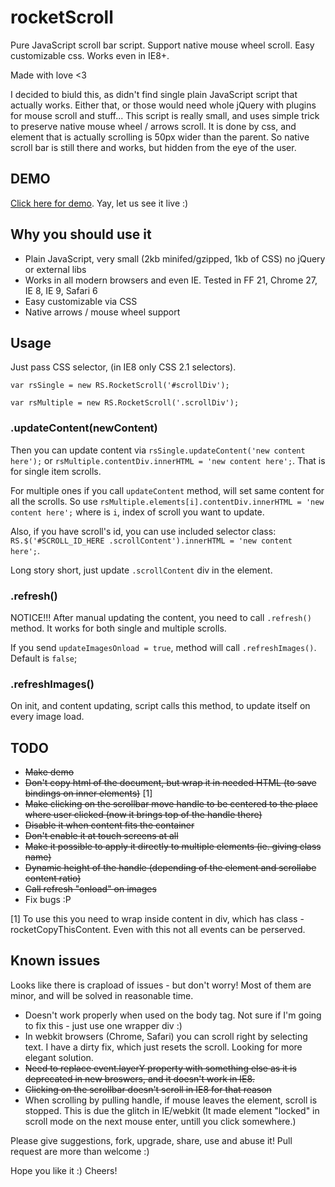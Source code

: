 rocketScroll
============

Pure JavaScript scroll bar script. Support native mouse wheel scroll. Easy customizable css. Works even in IE8+.

Made with love <3

I decided to biuld this, as didn't find single plain JavaScript script that actually works. Either that, or those would need whole jQuery with plugins for mouse scroll and stuff... This script is really small, and uses simple trick to preserve native mouse wheel / arrows scroll. It is done by css, and element that is actually scrolling is 50px wider than the parent. So native scroll bar is still there and works, but hidden from the eye of the user.

## DEMO

[Click here for demo](http://stanko.github.io/rocketScroll/). Yay, let us see it live :)

## Why you should use it

* Plain JavaScript, very small  (2kb minifed/gzipped, 1kb of CSS) no jQuery or external libs
* Works in all modern browsers and even IE. Tested in FF 21, Chrome 27, IE 8, IE 9, Safari 6
* Easy customizable via CSS
* Native arrows / mouse wheel support


## Usage

Just pass CSS selector, (in IE8 only CSS 2.1 selectors).

``var rsSingle = new RS.RocketScroll('#scrollDiv');``

``var rsMultiple = new RS.RocketScroll('.scrollDiv');``

### .updateContent(newContent)

Then you can update content via
`rsSingle.updateContent('new content here');` or
`rsMultiple.contentDiv.innerHTML = 'new content here';`.
That is for single item scrolls.

For multiple ones if you call `updateContent` method, will set same content for all the scrolls. So use `rsMultiple.elements[i].contentDiv.innerHTML = 'new content here';` where is `i`, index of scroll you want to update.

Also, if you have scroll's id, you can use included selector class: `RS.$('#SCROLL_ID_HERE .scrollContent').innerHTML = 'new content here';`.

Long story short, just update `.scrollContent` div in the element.

### .refresh()

NOTICE!!! After manual updating the content, you need to call `.refresh()` method. It works for both single and multiple scrolls.

If you send `updateImagesOnload = true`, method will call `.refreshImages()`. Default is `false`;


### .refreshImages()

On init, and content updating, script calls this method, to update itself on every image load.


## TODO

* ~~Make demo~~
* ~~Don't copy html of the document, but wrap it in needed HTML (to save bindings on inner elements)~~ [1]
* ~~Make clicking on the scrollbar move handle to be centered to the place where user clicked (now it brings top of the handle there)~~
* ~~Disable it when content fits the container~~
* ~~Don't enable it at touch screens at all~~
* ~~Make it possible to apply it directly to multiple elements (ie. giving class name)~~
* ~~Dynamic height of the handle (depending of the element and scrollabe content ratio)~~
* ~~Call refresh "onload" on images~~
* Fix bugs :P


[1] To use this you need to wrap inside content in div, which has class - rocketCopyThisContent. Even with this not all events can be perserved.

## Known issues

Looks like there is crapload of issues - but don't worry! Most of them are minor, and will be solved in reasonable time.

* Doesn't work properly when used on the body tag. Not sure if I'm going to fix this - just use one wrapper div :)
* In webkit browsers (Chrome, Safari) you can scroll right by selecting text. I have a dirty fix, which just resets the scroll. Looking for more elegant solution.
* ~~Need to replace event.layerY property with something else as it is deprecated in new broswers, and it doesn't work in IE8.~~
* ~~Clicking on the scrollbar doesn't scroll in IE8 for that reason~~
* When scrolling by pulling handle, if mouse leaves the element, scroll is stopped. This is due the glitch in IE/webkit (It made element "locked" in scroll mode on the next mouse enter, untill you click somewhere.)

Please give suggestions, fork, upgrade, share, use and abuse it! Pull request are more than welcome :)

Hope you like it :)
Cheers!

